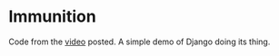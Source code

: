 # Immunition

Code from the [video](https://www.youtube.com/watch?v=zR3fmdsFtZ4) posted. 
A simple demo of Django doing its thing.